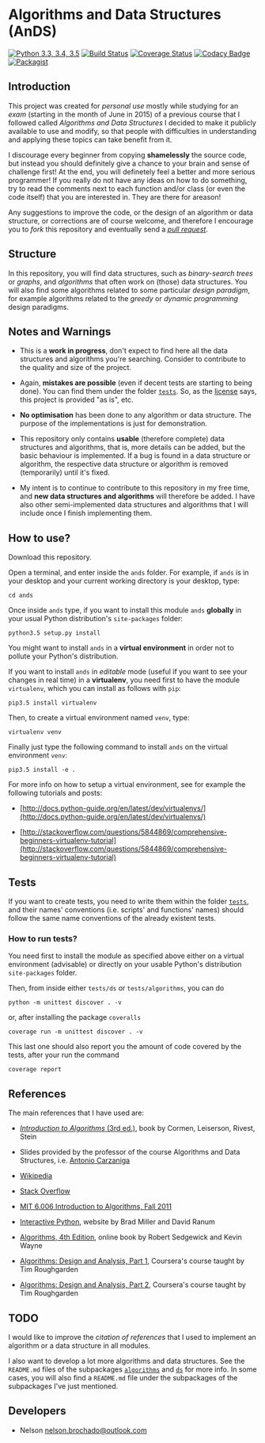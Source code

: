 # Algorithms and Data Structures (AnDS)


[![Python 3.3, 3.4, 3.5](https://img.shields.io/badge/python-3.3%2C%203.4%2C%203.5-blue.svg)](https://www.python.org/downloads/)
[![Build Status](https://travis-ci.org/nelson-brochado/ands.svg?branch=master)](https://travis-ci.org/nelson-brochado/ands)
[![Coverage Status](https://coveralls.io/repos/github/nelson-brochado/ands/badge.svg)](https://coveralls.io/github/nelson-brochado/ands)
[![Codacy Badge](https://api.codacy.com/project/badge/Grade/c88538816f424aea916c251428f78c0a)](https://www.codacy.com/app/nelson-brochado/ands?utm_source=github.com&amp;utm_medium=referral&amp;utm_content=dossan/ands&amp;utm_campaign=Badge_Grade)
[![Packagist](https://img.shields.io/packagist/l/doctrine/orm.svg?maxAge=2592000)](./LICENSE.md)


## Introduction

This project was created for _personal use_ mostly while studying for an _exam_ (starting in the month of June in 2015) of a previous course that I followed called _Algorithms and Data Structures_ I decided to make it publicly available to use and modify, so that people with difficulties in understanding and applying these topics can take benefit from it. 

I discourage every beginner from copying **shamelessly** the source code, but instead you should definitely give a chance to your brain and sense of challenge first! At the end, you will definetely feel a better and more serious programmer! If you really do not have any ideas on how to do something, try to read the comments next to each function and/or class (or even the code itself) that you are interested in. They are there for areason!

Any suggestions to improve the code, or the design of an algorithm or data structure, or corrections are of course welcome, and therefore I encourage you to _fork_ this repository and eventually send a [_pull request_](https://help.github.com/articles/about-pull-requests/).

## Structure

In this repository, you will find data structures, such as _binary-search trees_ or _graphs_, and _algorithms_ that often work on (those) data structures. 
You will also find some algorithms related to some particular _design paradigm_, for example algorithms related to the _greedy_ or _dynamic programming_ design paradigms.

## Notes and Warnings

- This is a **work in progress**, don't expect to find here all the data structures and algorithms you're searching. Consider to contribute to the quality and size of the project.

- Again, **mistakes are possible** (even if decent tests are starting to being done). You can find them under the folder [`tests`](tests). So, as the [license](LICENSE.md) says, this project is provided "as is", etc.

- **No optimisation** has been done to any algorithm or data structure. The purpose of the implementations is just for demonstration.

- This repository only contains **usable** (therefore complete) data structures and algorithms, that is, more details can be added, but the basic behaviour is implemented. If a bug is found in a data structure or algorithm, the respective data structure or algorithm is removed (temporarily) until it's fixed.

- My intent is to continue to contribute to this repository in my free time, and **new data structures and algorithms** will therefore be added. I have also other semi-implemented data structures and algorithms that I will include once I finish implementing them.


## How to use?

Download this repository. 

Open a terminal, and enter inside the `ands` folder. For example, if `ands` is in your desktop and your current working directory is your desktop, type:

    cd ands

Once inside `ands` type, if you want to install this module `ands` **globally** in your usual Python distribution's `site-packages` folder:

    python3.5 setup.py install
    
You might want to install `ands` in a **virtual environment** in order not to pollute your Python's distribution.

If you want to install `ands` in _editable_ mode (useful if you want to see your changes in real time) in a **virtualenv**, you need first to have the module `virtualenv`, which you can install as follows with `pip`:

    pip3.5 install virtualenv
    
Then, to create a virtual environment named `venv`, type:

    virtualenv venv


Finally just type the following command to install `ands` on the virtual environment `venv`:

    pip3.5 install -e .
    
    
For more info on how to setup a virtual environment, see for example the following tutorials and posts:

- [http://docs.python-guide.org/en/latest/dev/virtualenvs/](http://docs.python-guide.org/en/latest/dev/virtualenvs/)

- [http://stackoverflow.com/questions/5844869/comprehensive-beginners-virtualenv-tutorial](http://stackoverflow.com/questions/5844869/comprehensive-beginners-virtualenv-tutorial)

## Tests

If you want to create tests, you need to write them within the folder [`tests`](tests), and their names' conventions (i.e. scripts' and functions' names) should follow the same name conventions of the already existent tests.

### How to run tests?

You need first to install the module as specified above either on a virtual environment (advisable) or directly on your usable Python's distribution `site-packages` folder.

Then, from inside either `tests/ds` or `tests/algorithms`, you can do

    python -m unittest discover . -v


or, after installing the package `coveralls`

    coverage run -m unittest discover . -v


This last one should also report you the amount of code covered by the tests, after your run the command

    coverage report

## References

The main references that I have used are:

- [_Introduction to Algorithms_ (3rd ed.)](https://mitpress.mit.edu/books/introduction-algorithms), book by Cormen, Leiserson, Rivest, Stein

- Slides provided by the professor of the course Algorithms and Data Structures, i.e. [Antonio Carzaniga](http://www.inf.usi.ch/carzaniga/)

- [Wikipedia](https://www.wikipedia.org/)

- [Stack Overflow](http://stackoverflow.com/)

- [MIT 6.006 Introduction to Algorithms, Fall 2011](https://www.youtube.com/watch?v=HtSuA80QTyo&list=PLUl4u3cNGP61Oq3tWYp6V_F-5jb5L2iHb)

- [Interactive Python](http://interactivepython.org), website by Brad Miller and David Ranum

- [Algorithms, 4th Edition](http://algs4.cs.princeton.edu/home/), online book by Robert Sedgewick and Kevin Wayne

- [Algorithms: Design and Analysis, Part 1](https://www.coursera.org/learn/algorithm-design-analysis), Coursera's course taught by Tim Roughgarden

- [Algorithms: Design and Analysis, Part 2](https://www.coursera.org/learn/algorithm-design-analysis-2), Coursera's course taught by Tim Roughgarden


## TODO

I would like to improve the _citation of references_ that I used to implement an algorithm or a data structure in all modules.


I also want to develop a lot more algorithms and data structures. See the `README.md` files of the subpackages [`algorithms`](ands/algorithms) and [`ds`](ands/ds) for more info. In some cases, you will also find a `README.md` file under the subpackages of the subpackages I've just mentioned.


## Developers

* Nelson <nelson.brochado@outlook.com>